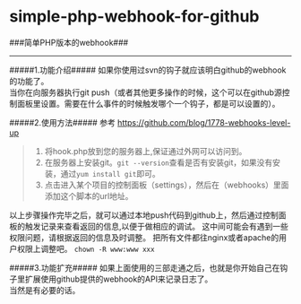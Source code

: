 simple-php-webhook-for-github
=============================

###简单PHP版本的webhook###
**********
#####1.功能介绍#####
如果你使用过svn的钩子就应该明白github的webhook的功能了。<br>
当你在向服务器执行git push（或者其他更多操作的时候，这个可以在github源控制面板里设置。需要在什么事件的时候触发哪个一个钩子，都是可以设置的）。

#####2.使用方法#####
参考 <https://github.com/blog/1778-webhooks-level-up><br>
>1. 将hook.php放到您的服务器上,保证通过外网可以访问到。<br>
>2. 在服务器上安装git。`git --version`查看是否有安装git，如果没有安装，通过`yum install git`即可。<br>
>3. 点击进入某个项目的控制面板（settings），然后在（webhooks）里面添加这个脚本的url地址。<br>

以上步骤操作完毕之后，就可以通过本地push代码到github上，然后通过控制面板的触发记录来查看返回的信息,以便于做相应的调试。
这中间可能会有遇到一些权限问题，请根据返回的信息及时调整。
把所有文件都往nginx或者apache的用户权限上调整吧。 `chown -R www:www xxx`

#####3.功能扩充#####
如果上面使用的三部走通之后，也就是你开始自己在钩子里扩展使用github提供的webhook的API来记录日志了。<br>当然是有必要的话。

